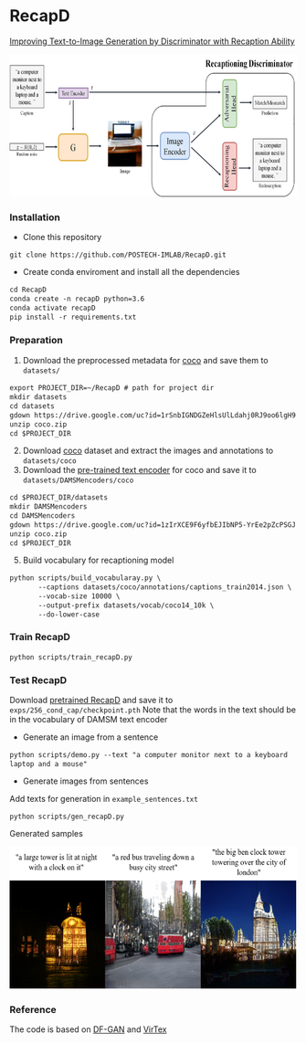 # RecapD

[Improving Text-to-Image Generation by Discriminator with Recaption Ability]()

<img src="framework.png" witdh="900px" height="250px"/>

### Installation

- Clone this repository
```
git clone https://github.com/POSTECH-IMLAB/RecapD.git
```
- Create conda enviroment and install all the dependencies
```
cd RecapD
conda create -n recapD python=3.6
conda activate recapD
pip install -r requirements.txt
```

### Preparation
1. Download the preprocessed metadata for [coco](https://drive.google.com/open?id=1rSnbIGNDGZeHlsUlLdahj0RJ9oo6lgH9) and save them to ```datasets/```
```
export PROJECT_DIR=~/RecapD # path for project dir
mkdir datasets
cd datasets
gdown https://drive.google.com/uc?id=1rSnbIGNDGZeHlsUlLdahj0RJ9oo6lgH9
unzip coco.zip
cd $PROJECT_DIR
```
2. Download [coco](http://cocodataset.org/#download) dataset and extract the images and annotations to ```datasets/coco```
3. Download the [pre-trained text encoder](https://drive.google.com/open?id=1zIrXCE9F6yfbEJIbNP5-YrEe2pZcPSGJ) for coco and save it to ```datasets/DAMSMencoders/coco```
```
cd $PROJECT_DIR/datasets
mkdir DAMSMencoders
cd DAMSMencoders
gdown https://drive.google.com/uc?id=1zIrXCE9F6yfbEJIbNP5-YrEe2pZcPSGJ
unzip coco.zip
cd $PROJECT_DIR
```
5. Build vocabulary for recaptioning model
  ```
  python scripts/build_vocabularay.py \
         --captions datasets/coco/annotations/captions_train2014.json \
         --vocab-size 10000 \
         --output-prefix datasets/vocab/coco14_10k \
         --do-lower-case
  ```


### Train RecapD

```
python scripts/train_recapD.py
```

### Test RecapD
Download [pretrained RecapD](https://drive.google.com/file/d/1or9fpMC6-cCVCGol39f_kOI1Vc0fZvBT/view?usp=sharing) and save it to ```exps/256_cond_cap/checkpoint.pth```
Note that the words in the text should be in the vocabulary of DAMSM text encoder 

- Generate an image from a sentence
```
python scripts/demo.py --text "a computer monitor next to a keyboard laptop and a mouse"
```

- Generate images from sentences

Add texts for generation in ```example_sentences.txt``` 
```
python scripts/gen_recapD.py
```
Generated samples

<img src="samples.png" witdh="900px" height="250px"/>

### Reference
The code is based on [DF-GAN](https://github.com/tobran/DF-GAN) and [VirTex](https://github.com/kdexd/virtex)

